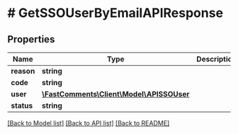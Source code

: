 # # GetSSOUserByEmailAPIResponse

## Properties

Name | Type | Description | Notes
------------ | ------------- | ------------- | -------------
**reason** | **string** |  | [optional]
**code** | **string** |  | [optional]
**user** | [**\FastComments\Client\Model\APISSOUser**](APISSOUser.md) |  | [optional]
**status** | **string** |  |

[[Back to Model list]](../../README.md#models) [[Back to API list]](../../README.md#endpoints) [[Back to README]](../../README.md)
